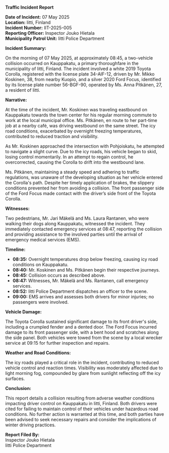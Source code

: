 **Traffic Incident Report**

**Date of Incident:** 07 May 2025  
**Location:** Iitti, Finland  
**Incident Number:** IIT-2025-005  
**Reporting Officer:** Inspector Jouko Hietala  
**Municipality Patrol Unit:** Iitti Police Department  

**Incident Summary:**

On the morning of 07 May 2025, at approximately 08:45, a two-vehicle collision occurred on Kauppakatu, a primary thoroughfare in the municipality of Iitti, Finland. The incident involved a white 2019 Toyota Corolla, registered with the license plate 34-AIF-12, driven by Mr. Mikko Koskinen, 38, from nearby Kuopio, and a silver 2020 Ford Focus, identified by its license plate number 56-BGF-90, operated by Ms. Anna Pitkänen, 27, a resident of Iitti.

**Narrative:**

At the time of the incident, Mr. Koskinen was traveling eastbound on Kauppakatu towards the town center for his regular morning commute to work at the local municipal office. Ms. Pitkänen, en route to her part-time job at a nearby café, was driving westbound on the same street. The icy road conditions, exacerbated by overnight freezing temperatures, contributed to reduced traction and visibility.

As Mr. Koskinen approached the intersection with Pohjoiskatu, he attempted to navigate a slight curve. Due to the icy roads, his vehicle began to skid, losing control momentarily. In an attempt to regain control, he overcorrected, causing the Corolla to drift into the westbound lane.

Ms. Pitkänen, maintaining a steady speed and adhering to traffic regulations, was unaware of the developing situation as her vehicle entered the Corolla's path. Despite her timely application of brakes, the slippery conditions prevented her from avoiding a collision. The front passenger side of the Ford Focus made contact with the driver’s side front of the Toyota Corolla.

**Witnesses:**

Two pedestrians, Mr. Jari Mäkelä and Ms. Laura Rantanen, who were walking their dogs along Kauppakatu, witnessed the incident. They immediately contacted emergency services at 08:47, reporting the collision and providing assistance to the involved parties until the arrival of emergency medical services (EMS).

**Timeline:**

- **08:35:** Overnight temperatures drop below freezing, causing icy road conditions on Kauppakatu.
- **08:40:** Mr. Koskinen and Ms. Pitkänen begin their respective journeys.
- **08:45:** Collision occurs as described above.
- **08:47:** Witnesses, Mr. Mäkelä and Ms. Rantanen, call emergency services.
- **08:52:** Iitti Police Department dispatches an officer to the scene.
- **09:00:** EMS arrives and assesses both drivers for minor injuries; no passengers were involved.

**Vehicle Damage:**

The Toyota Corolla sustained significant damage to its front driver's side, including a crumpled fender and a dented door. The Ford Focus incurred damage to its front passenger side, with a bent hood and scratches along the side panel. Both vehicles were towed from the scene by a local wrecker service at 09:15 for further inspection and repairs.

**Weather and Road Conditions:**

The icy roads played a critical role in the incident, contributing to reduced vehicle control and reaction times. Visibility was moderately affected due to light morning fog, compounded by glare from sunlight reflecting off the icy surfaces.

**Conclusion:**

This report details a collision resulting from adverse weather conditions impacting driver control on Kauppakatu in Iitti, Finland. Both drivers were cited for failing to maintain control of their vehicles under hazardous road conditions. No further action is warranted at this time, and both parties have been advised to seek necessary repairs and consider the implications of winter driving practices.

**Report Filed By:**  
Inspector Jouko Hietala  
Iitti Police Department